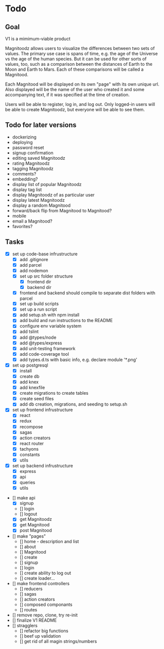 # Todo

## Goal

V1 is a mimimum-viable product

Magnitoodz allows users to visualize the differences between two sets of values. The primary use case is spans of time, e.g. the age of the Universe vs the age of the human species. But it can be used for other sorts of values, too, such as a comparison between the distances of Earth to the Moon and Earth to Mars. Each of these comparisons will be called a Magnitood.

Each Magnitood will be displayed on its own "page" with its own unique url. Also displayed will be the name of the user who created it and some accompanying text, if it was specified at the time of creation.

Users will be able to register, log in, and log out. Only logged-in users will be able to create Magnitoodz, but everyone will be able to see them.

## Todo for later versions

- dockerizing
- deploying
- password reset
- signup confirmation
- editing saved Magnitoodz
- rating Magnitoodz
- tagging Magnitoodz
- comments?
- embedding?
- display list of popular Magnitoodz
- display tag list
- display Magnitoodz of as particular user
- display latest Magnitoodz
- display a random Magnitood
- forward/back flip from Magnitood to Magnitood?
- mobile
- email a Magnitood?
- favorites?

## Tasks

* [x] set up code-base infrustructure
    * [x] add .gitignore
    * [x] add parcel
    * [x] add nodemon
    * [x] set up src folder structure
        * [x] frontend dir
        * [x] backend dir
    * [x] frontend and backend should compile to separate dist folders with parcel
    * [x] set up build scripts
    * [x] set up a run script
    * [x] add setup.sh with npm install
    * [x] add build and run instructions to the README
    * [x] configure env variable system
    * [x] add tslint
    * [x] add @types/node
    * [x] add @types/express
    * [x] add unit-testing framework
    * [x] add code-coverage tool
    * [x] add types.d.ts with basic info, e.g. declare module '*.png'
* [x] set up postgresql
    * [x] install
    * [x] create db
    * [x] add knex
    * [x] add knexfile
    * [x] create migrations to create tables
    * [x] create seed files
    * [x] add db creation, migrations, and seeding to setup.sh
* [x] set up frontend infrustructure
    * [x] react
    * [x] redux
    * [x] recompose
    * [x] sagas
    * [x] action creators
    * [x] react router
    * [x] tachyons
    * [x] constants
    * [x] utils
* [x] set up backend infrustructure
    * [x] express
    * [x] api
    * [x] queries
    * [x] utils
* [] make api
    * [x] signup
    * [] login
    * [] logout
    * [x] get Magnitoodz
    * [x] get Magnitood
    * [x] post Magnitood
* [] make "pages"
    * [] home - description and list
    * [] about
    * [] Magnitood
    * [] create
    * [] signup
    * [] login
    * [] create ability to log out
    * [] create loader...
* [] make frontend controllers
    * [] reducers
    * [] sagas
    * [] action creators
    * [] composed componants
    * [] routes
* [] remove repo, clone, try re-init
* [] finalize V1 README
* [] stragglers
    * [] refactor big functions
    * [] beef up validation
    * [] get rid of all magin strings/numbers

